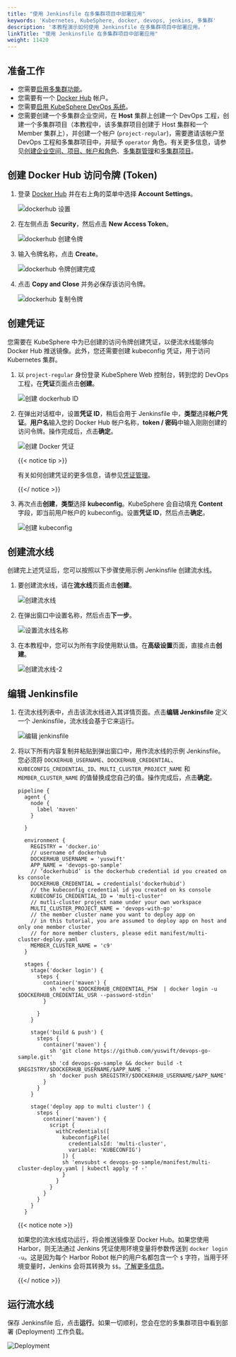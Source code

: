 ```yaml
---
title: "使用 Jenkinsfile 在多集群项目中部署应用"
keywords: 'Kubernetes, KubeSphere, docker, devops, jenkins, 多集群'
description: '本教程演示如何使用 Jenkinsfile 在多集群项目中部署应用。'
linkTitle: "使用 Jenkinsfile 在多集群项目中部署应用"
weight: 11420
---
```


## 准备工作

- 您需要[启用多集群功能](../../../../docs/multicluster-management/)。
- 您需要有一个 [Docker Hub](https://hub.docker.com/) 帐户。
- 您需要[启用 KubeSphere DevOps 系统](../../../../docs/pluggable-components/devops/)。
- 您需要创建一个多集群企业空间，在 **Host** 集群上创建一个 DevOps 工程，创建一个多集群项目（本教程中，该多集群项目创建于 Host 集群和一个 Member 集群上），并创建一个帐户 (`project-regular`)，需要邀请该帐户至 DevOps 工程和多集群项目中，并赋予 `operator` 角色。有关更多信息，请参见[创建企业空间、项目、帐户和角色](../../../quick-start/create-workspace-and-project/)、[多集群管理](../../../multicluster-management/)和[多集群项目](../../../project-administration/project-and-multicluster-project/#多集群项目)。

## 创建 Docker Hub 访问令牌 (Token)

1. 登录 [Docker Hub](https://hub.docker.com/) 并在右上角的菜单中选择 **Account Settings**。

   ![dockerhub 设置](/images/docs/zh-cn/devops-user-guide/examples/deploy-apps-in-multicluster-project-using-jenkinsfile/dockerhub-settings.PNG)

2. 在左侧点击 **Security**，然后点击 **New Access Token**。

   ![dockerhub 创建令牌](/images/docs/zh-cn/devops-user-guide/examples/deploy-apps-in-multicluster-project-using-jenkinsfile/dockerhub-create-token.PNG)

3. 输入令牌名称，点击 **Create**。

   ![dockerhub 令牌创建完成](/images/docs/zh-cn/devops-user-guide/examples/deploy-apps-in-multicluster-project-using-jenkinsfile/dockerhub-token-ok.PNG)

4. 点击 **Copy and Close** 并务必保存该访问令牌。

   ![dockerhub 复制令牌](/images/docs/zh-cn/devops-user-guide/examples/deploy-apps-in-multicluster-project-using-jenkinsfile/dockerhub-token-copy.PNG)

## 创建凭证

您需要在 KubeSphere 中为已创建的访问令牌创建凭证，以便流水线能够向 Docker Hub 推送镜像。此外，您还需要创建 kubeconfig 凭证，用于访问 Kubernetes 集群。

1. 以 `project-regular` 身份登录 KubeSphere Web 控制台，转到您的 DevOps 工程，在**凭证**页面点击**创建**。

   ![创建 dockerhub ID](/images/docs/zh-cn/devops-user-guide/examples/deploy-apps-in-multicluster-project-using-jenkinsfile/create-dockerhub-id.PNG)

2. 在弹出对话框中，设置**凭证 ID**，稍后会用于 Jenkinsfile 中，**类型**选择**帐户凭证**。**用户名**输入您的 Docker Hub 帐户名称，**token / 密码**中输入刚刚创建的访问令牌。操作完成后，点击**确定**。

   ![创建 Docker 凭证](/images/docs/zh-cn/devops-user-guide/examples/deploy-apps-in-multicluster-project-using-jenkinsfile/credential-docker-create.PNG)

   {{< notice tip >}}

   有关如何创建凭证的更多信息，请参见[凭证管理](../../../devops-user-guide/how-to-use/credential-management/)。

   {{</ notice >}} 

3. 再次点击**创建**，**类型**选择 **kubeconfig**。KubeSphere 会自动填充 **Content** 字段，即当前用户帐户的 kubeconfig。设置**凭证 ID**，然后点击**确定**。

   ![创建 kubeconfig](/images/docs/zh-cn/devops-user-guide/examples/deploy-apps-in-multicluster-project-using-jenkinsfile/create-kubeconfig.PNG)

## 创建流水线

创建完上述凭证后，您可以按照以下步骤使用示例 Jenkinsfile 创建流水线。

1. 要创建流水线，请在**流水线**页面点击**创建**。

   ![创建流水线](/images/docs/zh-cn/devops-user-guide/examples/deploy-apps-in-multicluster-project-using-jenkinsfile/create-pipeline.PNG)

2. 在弹出窗口中设置名称，然后点击**下一步**。

   ![设置流水线名称](/images/docs/zh-cn/devops-user-guide/examples/deploy-apps-in-multicluster-project-using-jenkinsfile/set-pipeline-name.PNG)

3. 在本教程中，您可以为所有字段使用默认值。在**高级设置**页面，直接点击**创建**。

   ![创建流水线-2](/images/docs/zh-cn/devops-user-guide/examples/deploy-apps-in-multicluster-project-using-jenkinsfile/create-pipeline-2.PNG)

## 编辑 Jenkinsfile

1. 在流水线列表中，点击该流水线进入其详情页面。点击**编辑 Jenkinsfile** 定义一个 Jenkinsfile，流水线会基于它来运行。

   ![编辑 jenkinsfile](/images/docs/zh-cn/devops-user-guide/examples/deploy-apps-in-multicluster-project-using-jenkinsfile/edit-jenkinsfile.PNG)

2. 将以下所有内容复制并粘贴到弹出窗口中，用作流水线的示例 Jenkinsfile。您必须将 `DOCKERHUB_USERNAME`、`DOCKERHUB_CREDENTIAL`、`KUBECONFIG_CREDENTIAL_ID`、`MULTI_CLUSTER_PROJECT_NAME` 和 `MEMBER_CLUSTER_NAME` 的值替换成您自己的值。操作完成后，点击**确定**。

   ```
   pipeline {
     agent {
       node {
         label 'maven'
       }
   
     }
     
     environment {
       REGISTRY = 'docker.io'
       // username of dockerhub
       DOCKERHUB_USERNAME = 'yuswift'
       APP_NAME = 'devops-go-sample'
       // ‘dockerhubid’ is the dockerhub credential id you created on ks console
       DOCKERHUB_CREDENTIAL = credentials('dockerhubid')
       // the kubeconfig credential id you created on ks console
       KUBECONFIG_CREDENTIAL_ID = 'multi-cluster'
       // mutli-cluster project name under your own workspace
       MULTI_CLUSTER_PROJECT_NAME = 'devops-with-go'
       // the member cluster name you want to deploy app on
       // in this tutorial, you are assumed to deploy app on host and only one member cluster
       // for more member clusters, please edit manifest/multi-cluster-deploy.yaml
       MEMBER_CLUSTER_NAME = 'c9'
     }  
     
     stages {
       stage('docker login') {
         steps {
           container('maven') {
             sh 'echo $DOCKERHUB_CREDENTIAL_PSW  | docker login -u $DOCKERHUB_CREDENTIAL_USR --password-stdin'
           }
   
         }
       }
       
       stage('build & push') {
         steps {
           container('maven') {
             sh 'git clone https://github.com/yuswift/devops-go-sample.git'
             sh 'cd devops-go-sample && docker build -t $REGISTRY/$DOCKERHUB_USERNAME/$APP_NAME .'
             sh 'docker push $REGISTRY/$DOCKERHUB_USERNAME/$APP_NAME'
           }
         }
       }
       
       stage('deploy app to multi cluster') {
         steps {
           container('maven') {
             script {
               withCredentials([
                 kubeconfigFile(
                   credentialsId: 'multi-cluster',
                   variable: 'KUBECONFIG')
                 ]) {
                 sh 'envsubst < devops-go-sample/manifest/multi-cluster-deploy.yaml | kubectl apply -f -'
                 }
               }
             }
           }
         }
       }
     }
   ```

   {{< notice note >}}

   如果您的流水线成功运行，将会推送镜像至 Docker Hub。如果您使用 Harbor，则无法通过 Jenkins 凭证使用环境变量将参数传送到 `docker login -u`。这是因为每个 Harbor Robot 帐户的用户名都包含一个 `$` 字符，当用于环境变量时，Jenkins 会将其转换为 `$$`。[了解更多信息](https://number1.co.za/rancher-cannot-use-harbor-robot-account-imagepullbackoff-pull-access-denied/)。

   {{</ notice >}} 

## 运行流水线

保存 Jenkinsfile 后，点击**运行**。如果一切顺利，您会在您的多集群项目中看到部署 (Deployment) 工作负载。

![Deployment](/images/docs/zh-cn/devops-user-guide/examples/deploy-apps-in-multicluster-project-using-jenkinsfile/multi-cluster-ok.PNG)